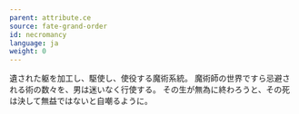 ```yaml
---
parent: attribute.ce
source: fate-grand-order
id: necromancy
language: ja
weight: 0
---
```


遺された躯を加工し、駆使し、使役する魔術系統。
魔術師の世界ですら忌避される術の数々を、男は迷いなく行使する。
その生が無為に終わろうと、その死は決して無益ではないと自嘲るように。

